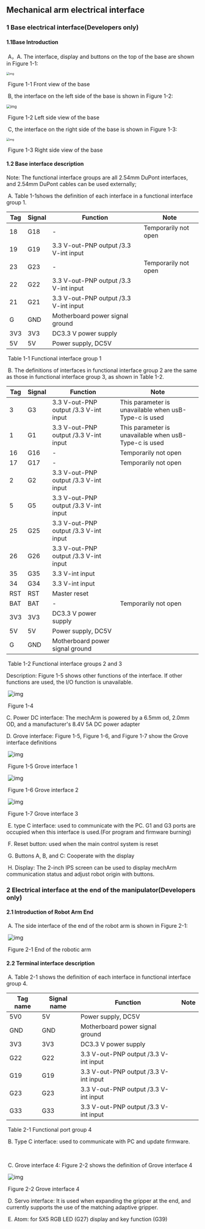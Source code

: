 ## Mechanical arm electrical interface

### 1 Base electrical interface(Developers only)

#### 1.1Base Introduction

​		A，A. The interface, display and buttons on the top of the base are shown in Figure 1-1:

<img src="../../resourse/2-serialproduct/mecharm/2622图1.png" alt="img" style="zoom:50%;" />			 

​																							Figure 1-1 Front view of the base

​		B, the interface on the left side of the base is shown in Figure 1-2:

<img src="../../resourse/2-serialproduct/mecharm/2622图2.png" alt="img" style="zoom: 67%;" />		

​																				Figure 1-2 Left side view of the base

​		C, the interface on the right side of the base is shown in Figure 1-3:

<img src="../../resourse/2-serialproduct/mecharm/2622图3.png" alt="img" style="zoom:50%;" />

​																							Figure 1-3 Right side view of the base

#### 1.2 Base interface description

Note: The functional interface groups are all 2.54mm DuPont interfaces, and 2.54mm DuPont cables can be used externally;

​		 A. Table 1-1shows the definition of each interface in a functional interface group 1.

 

| Tag  | Signal | Function                              | Note                 |
| ---- | ------ | ------------------------------------- | -------------------- |
| 18   | G18    | -                                     | Temporarily not open |
| 19   | G19    | 3.3 V-out-PNP output /3.3 V-int input |                      |
| 23   | G23    | -                                     | Temporarily not open |
| 22   | G22    | 3.3 V-out-PNP output /3.3 V-int input |                      |
| 21   | G21    | 3.3 V-out-PNP output /3.3 V-int input |                      |
| G    | GND    | Motherboard power signal ground       |                      |
| 3V3  | 3V3    | DC3.3 V power supply                  |                      |
| 5V   | 5V     | Power supply, DC5V                    |                      |

 

​																									Table 1-1 Functional interface group 1

 

​		B. The definitions of interfaces in functional interface group 2 are the same as those in functional interface group 3, as shown in Table 1-2.

 

| Tag  | Signal | Function                              | Note                                                  |
| ---- | ------ | ------------------------------------- | ----------------------------------------------------- |
| 3    | G3     | 3.3 V-out-PNP output /3.3 V-int input | This parameter is unavailable when usB-Type-c is used |
| 1    | G1     | 3.3 V-out-PNP output /3.3 V-int input | This parameter is unavailable when usB-Type-c is used |
| 16   | G16    | -                                     | Temporarily not open                                  |
| 17   | G17    | -                                     | Temporarily not open                                  |
| 2    | G2     | 3.3 V-out-PNP output /3.3 V-int input |                                                       |
| 5    | G5     | 3.3 V-out-PNP output /3.3 V-int input |                                                       |
| 25   | G25    | 3.3 V-out-PNP output /3.3 V-int input |                                                       |
| 26   | G26    | 3.3 V-out-PNP output /3.3 V-int input |                                                       |
| 35   | G35    | 3.3 V-int input                       |                                                       |
| 34   | G34    | 3.3 V-int input                       |                                                       |
| RST  | RST    | Master reset                          |                                                       |
| BAT  | BAT    | -                                     | Temporarily not open                                  |
| 3V3  | 3V3    | DC3.3 V power supply                  |                                                       |
| 5V   | 5V     | Power supply, DC5V                    |                                                       |
| G    | GND    | Motherboard power signal ground       |                                                       |

​																			Table 1-2 Functional interface groups 2 and 3

 

Description: Figure 1-5 shows other functions of the interface. If other functions are used, the I/O function is unavailable.

​												![img](../../resourse/2-serialproduct/2412图片4.png) 

​																							Figure 1-4

C. Power DC interface: The mechArm is powered by a 6.5mm od, 2.0mm OD, and a manufacturer's 8.4V 5A DC power adapter

 

D. Grove interface: Figure 1-5, Figure 1-6, and Figure 1-7 show the Grove interface definitions

​										![img](../../resourse/2-serialproduct/2412图片6.png)	 

​																							Figure 1-5 Grove interface 1

​									![img](../../resourse/2-serialproduct/2412图片7.png) 

​																							Figure 1-6 Grove interface 2

​										![img](../../resourse/2-serialproduct/2412图片8.png) 

​																							Figure 1-7 Grove interface 3

 

​		E. type C interface: used to communicate with the PC. G1 and G3 ports are occupied when this interface is used.(For program and firmware burning)

 

​		F. Reset button: used when the main control system is reset

 

​		G. Buttons A, B, and C: Cooperate with the display

 

​		H. Display: The 2-inch IPS screen can be used to display mechArm communication status and adjust robot origin with buttons.

 



 

### 2 Electrical interface at the end of the manipulator(Developers only)

#### 2.1 Introduction of Robot Arm End

​	A. The side interface of the end of the robot arm is shown in Figure 2-1:

​														![img](../../resourse/2-serialproduct/mecharm/2.6.2.1.1-3.png)

​																							Figure 2-1 End of the robotic arm

#### 2.2 Terminal interface description

​		A. Table 2-1 shows the definition of each interface in functional interface group 4.

 

| Tag name | Signal name | Function                              | Note |
| -------- | ----------- | ------------------------------------- | ---- |
| 5V0      | 5V          | Power supply, DC5V                    |      |
| GND      | GND         | Motherboard power signal ground       |      |
| 3V3      | 3V3         | DC3.3 V power supply                  |      |
| G22      | G22         | 3.3 V-out-PNP output /3.3 V-int input |      |
| G19      | G19         | 3.3 V-out-PNP output /3.3 V-int input |      |
| G23      | G23         | 3.3 V-out-PNP output /3.3 V-int input |      |
| G33      | G33         | 3.3 V-out-PNP output /3.3 V-int input |      |

 

​																								Table 2-1 Functional port group 4

 

​		B. Type C interface: used to communicate with PC and update firmware.

​	 

​		C. Grove interface 4: Figure 2-2 shows the definition of Grove interface 4

​											![img](../../resourse/2-serialproduct/2412图片8.png) 

​																								Figure 2-2 Grove interface 4

​		D. Servo interface: It is used when expanding the gripper at the end, and currently supports the use of the matching adaptive gripper.

 

​		E. Atom: for 5X5 RGB LED (G27) display and key function (G39)